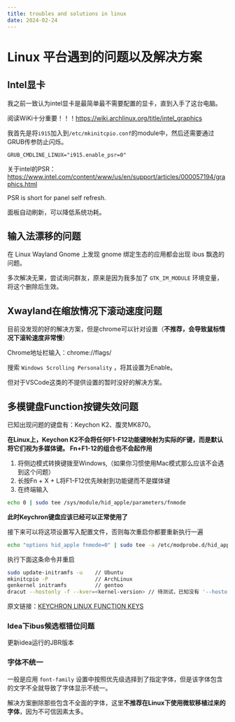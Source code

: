 ```yaml
---
title: troubles and solutions in linux
date: 2024-02-24
---
```


# Linux 平台遇到的问题以及解决方案

## Intel显卡

我之前一致认为intel显卡是最简单最不需要配置的显卡，直到入手了这台电脑。

阅读WiKi十分重要！！！https://wiki.archlinux.org/title/intel_graphics

我首先是将`i915`加入到`/etc/mkinitcpio.conf`的module中，然后还需要通过GRUB传参防止闪烁。

```
GRUB_CMDLINE_LINUX="i915.enable_psr=0"
```

关于intel的PSR：https://www.intel.com/content/www/us/en/support/articles/000057194/graphics.html

PSR is short for panel self refresh.

面板自动刷新，可以降低系统功耗。

## 输入法漂移的问题

在 Linux Wayland Gnome 上发现 gnome 绑定生态的应用都会出现 ibus 飘逸的问题。

多次解决无果，尝试询问群友，原来是因为我多加了 `GTK_IM_MODULE` 环境变量，将这个删除后生效。

## Xwayland在缩放情况下滚动速度问题

目前没发现的好的解决方案，但是chrome可以针对设置（**不推荐，会导致鼠标情况下滚轮速度非常慢**）

Chrome地址栏输入：chrome://flags/

搜索 `Windows Scrolling Personality` ，将其设置为Enable。

但对于VSCode这类的不提供设置的暂时没好的解决方案。

## 多模键盘Function按键失效问题

已知出现问题的键盘有：Keychon K2、腹灵MK870。

**在Linux上，Keychon K2不会将任何F1-F12功能键映射为实际的F键，而是默认将它们视为多媒体键。 Fn+F1-12的组合也不会起作用**

1. 将侧边模式转换键拨至Windows,（如果你习惯使用Mac模式那么应该不会遇到这个问题）
2. 长按Fn + X + L将F1-F12优先映射到功能键而不是媒体键
3. 在终端输入

```bash
echo 0 | sudo tee /sys/module/hid_apple/parameters/fnmode
```

**此时Keychron键盘应该已经可以正常使用了**

接下来可以将这项设置写入配置文件，否则每次重启你都要重新执行一遍

```bash
echo "options hid_apple fnmode=0" | sudo tee -a /etc/modprobe.d/hid_apple.conf
```

执行下面这条命令并重启

```bash
sudo update-initramfs -u    // Ubuntu
mkinitcpio -P               // ArchLinux
genkernel initramfs         // gentoo
dracut --hostonly -f --kver=<kernel-version> // 待测试，已知没有 '--hostonly' 参数不生效
```

原文链接：[KEYCHRON LINUX FUNCTION KEYS](https://mikeshade.com/posts/keychron-linux-function-keys/)

### Idea下ibus候选框错位问题

更新idea运行的JBR版本

### 字体不统一

一般是应用 `font-family` 设置中按照优先级选择到了指定字体，但是该字体包含的文字不全就导致了字体显示不统一。

解决方案删除那些包含不全面的字体，这里**不推荐在Linux下使用微软移植过来的字体**，因为不可信因素太多。